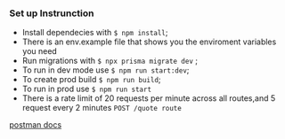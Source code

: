### Set up Instrunction

- Install dependecies with `$ npm install`;
- There is an env.example file that shows you the enviroment variables you need
- Run migrations with `$ npx prisma migrate dev` ;
- To run in dev mode use `$ npm run start:dev`;
- To create prod build `$ npm run build`;
- To run in prod use `$ npm run start`
- There is a rate limit of 20 requests per minute across all routes,and 5 request every 2 minutes `POST /quote route`

[postman docs](https://documenter.getpostman.com/view/20589483/2sB34cq3py 'postman')
